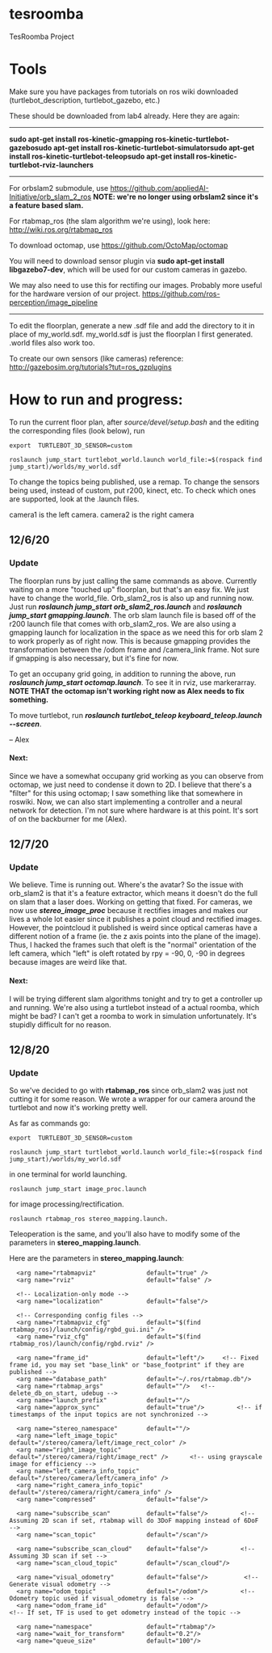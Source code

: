 # tesroomba
TesRoomba Project

# Tools

Make sure you have packages from tutorials on ros wiki downloaded (turtlebot_description, turtlebot_gazebo, etc.)

These should be downloaded from lab4 already. Here they are again:

---
**sudo apt-get install ros-kinetic-gmapping
ros-kinetic-turtlebot-gazebosudo apt-get install 
ros-kinetic-turtlebot-simulatorsudo apt-get install 
ros-kinetic-turtlebot-teleopsudo apt-get install 
ros-kinetic-turtlebot-rviz-launchers**

---


For orbslam2 submodule, use https://github.com/appliedAI-Initiative/orb_slam_2_ros
**NOTE: we're no longer using orbslam2 since it's a feature based slam.**

For rtabmap_ros (the slam algorithm we're using), look here: http://wiki.ros.org/rtabmap_ros

To download octomap, use https://github.com/OctoMap/octomap

You will need to download sensor plugin via **sudo apt-get install libgazebo7-dev**, which will be used for our custom cameras in gazebo.

We may also need to use this for rectifing our images. Probably more useful for the hardware version of our project.
https://github.com/ros-perception/image_pipeline



---

To edit the floorplan, generate a new .sdf file and add the directory to it in place of my_world.sdf. my_world.sdf is just the floorplan I first generated. .world files also work too.

To create our own sensors (like cameras) reference: http://gazebosim.org/tutorials?tut=ros_gzplugins


# How to run and progress:

To run the current floor plan, after *source/devel/setup.bash* and the editing the corresponding files (look below), run

```
export  TURTLEBOT_3D_SENSOR=custom

roslaunch jump_start turtlebot_world.launch world_file:=$(rospack find jump_start)/worlds/my_world.sdf
```

To change the topics being published, use a remap.
To change the sensors being used, instead of custom, put r200, kinect, etc. To check which ones are supported, look at the .launch files.

camera1 is the left camera.
camera2 is the right camera

## 12/6/20 

### Update

The floorplan runs by just calling the same commands as above. Currently waiting on a more "touched up" floorplan, but that's an easy fix. We just have to change the world_file. Orb_slam2_ros is also up and running now. Just run ***roslaunch jump_start orb_slam2_ros.launch*** and ***roslaunch jump_start gmapping.launch***. The orb slam launch file is based off of the r200 launch file that comes with orb_slam2_ros. We are also using a gmapping launch for localization in the space as we need this for orb slam 2 to work properly as of right now. This is because gmapping provides the transformation between the /odom frame and /camera_link frame. Not sure if gmapping is also necessary, but it's fine for now. 

To get an occupany grid going, in addition to running the above, run ***roslaunch jump_start octomap.launch***. To see it in rviz, use markerarray. **NOTE THAT the octomap isn't working right now as Alex needs to fix something.**

To move turtlebot, run ***roslaunch turtlebot_teleop keyboard_teleop.launch --screen***.

– Alex

#### Next:

Since we have a somewhat occupany grid working as you can observe from octomap, we just need to condense it down to 2D. I believe that there's a "filter" for this using octomap; I saw something like that somewhere in roswiki. Now, we can also start implementing a controller and a neural network for detection. I'm not sure where hardware is at this point. It's sort of on the backburner for me (Alex).

## 12/7/20 

### Update

We believe. Time is running out. Where's the avatar?
So the issue with orb_slam2 is that it's a feature extractor, which means it doesn't do the full on slam that a laser does. Working on getting that fixed. For cameras, we now use ***stereo_image_proc*** because it rectifies images and makes our lives a whole lot easier since it publishes a point cloud and rectified images. However, the pointcloud it published is weird since optical cameras have a different notion of a frame (ie. the z axis points into the plane of the image). Thus, I hacked the frames such that oleft is the "normal" orientation of the left camera, which "left" is oleft rotated by rpy = -90, 0, -90 in degrees because images are weird like that.

#### Next:

I will be trying different slam algorithms tonight and try to get a controller up and running. We're also using a turtlebot instead of a actual roomba, which might be bad? I can't get a roomba to work in simulation unfortunately. It's stupidly difficult for no reason.

## 12/8/20

### Update

So we've decided to go with **rtabmap_ros** since orb_slam2 was just not cutting it for some reason. We wrote a wrapper for our camera around the turtlebot and now it's working pretty well. 

As far as commands go:

```
export  TURTLEBOT_3D_SENSOR=custom

roslaunch jump_start turtlebot_world.launch world_file:=$(rospack find jump_start)/worlds/my_world.sdf
```
in one terminal for world launching. 

```
roslaunch jump_start image_proc.launch
```
for image processing/rectification.
```
roslaunch rtabmap_ros stereo_mapping.launch.
```

Teleoperation is the same, and you'll also have to modify some of the parameters in **stereo_mapping.launch**.

Here are the parameters in **stereo_mapping.launch**:

```
  <arg name="rtabmapviz"              default="true" />
  <arg name="rviz"                    default="false" />

  <!-- Localization-only mode -->
  <arg name="localization"            default="false"/>

  <!-- Corresponding config files -->
  <arg name="rtabmapviz_cfg"          default="$(find rtabmap_ros)/launch/config/rgbd_gui.ini" />
  <arg name="rviz_cfg"                default="$(find rtabmap_ros)/launch/config/rgbd.rviz" />

  <arg name="frame_id"                default="left"/>     <!-- Fixed frame id, you may set "base_link" or "base_footprint" if they are published -->
  <arg name="database_path"           default="~/.ros/rtabmap.db"/>
  <arg name="rtabmap_args"            default=""/>   <!-- delete_db_on_start, udebug -->
  <arg name="launch_prefix"           default=""/>
  <arg name="approx_sync"             default="true"/>         <!-- if timestamps of the input topics are not synchronized -->

  <arg name="stereo_namespace"        default=""/>
  <arg name="left_image_topic"        default="/stereo/camera/left/image_rect_color" />
  <arg name="right_image_topic"       default="/stereo/camera/right/image_rect" />      <!-- using grayscale image for efficiency -->
  <arg name="left_camera_info_topic"  default="/stereo/camera/left/camera_info" />
  <arg name="right_camera_info_topic" default="/stereo/camera/right/camera_info" />
  <arg name="compressed"              default="false"/>

  <arg name="subscribe_scan"          default="false"/>         <!-- Assuming 2D scan if set, rtabmap will do 3DoF mapping instead of 6DoF -->
  <arg name="scan_topic"              default="/scan"/>

  <arg name="subscribe_scan_cloud"    default="false"/>         <!-- Assuming 3D scan if set -->
  <arg name="scan_cloud_topic"        default="/scan_cloud"/>

  <arg name="visual_odometry"         default="false"/>          <!-- Generate visual odometry -->
  <arg name="odom_topic"              default="/odom"/>         <!-- Odometry topic used if visual_odometry is false -->
  <arg name="odom_frame_id"           default="/odom"/>              <!-- If set, TF is used to get odometry instead of the topic -->

  <arg name="namespace"               default="rtabmap"/>
  <arg name="wait_for_transform"      default="0.2"/>
  <arg name="queue_size"              default="100"/>
  ```










